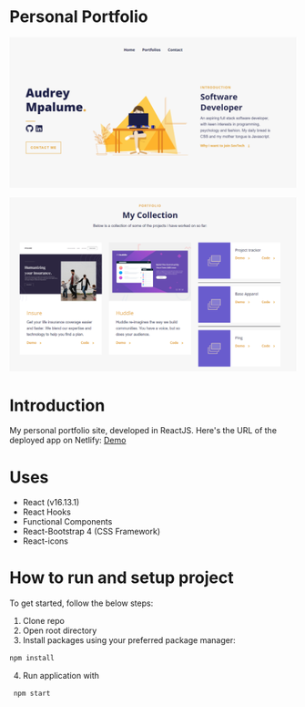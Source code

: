 # Personal Portfolio
![Home-page](./src/assets/home.png)

![Projects](./src/assets/projects.png)

# Introduction

 My personal portfolio site, developed in ReactJS.
 Here's the URL of the deployed app on Netlify:
[Demo](https://rococo-brioche-dfbe0e.netlify.app/)

# Uses

* React (v16.13.1)
* React Hooks
* Functional Components
* React-Bootstrap 4 (CSS Framework)
* React-icons

# How to run and setup project

To get started, follow the below steps:

1. Clone repo
2. Open root directory
3. Install packages using your preferred package manager:
 ```sh
 npm install
```
4. Run application with
```sh
 npm start
```

